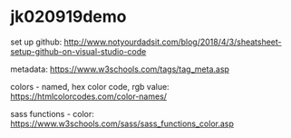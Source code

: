 # jk020919demo

set up github: http://www.notyourdadsit.com/blog/2018/4/3/sheatsheet-setup-github-on-visual-studio-code

metadata: https://www.w3schools.com/tags/tag_meta.asp

colors - named, hex color code, rgb value: https://htmlcolorcodes.com/color-names/

sass functions - color: https://www.w3schools.com/sass/sass_functions_color.asp


